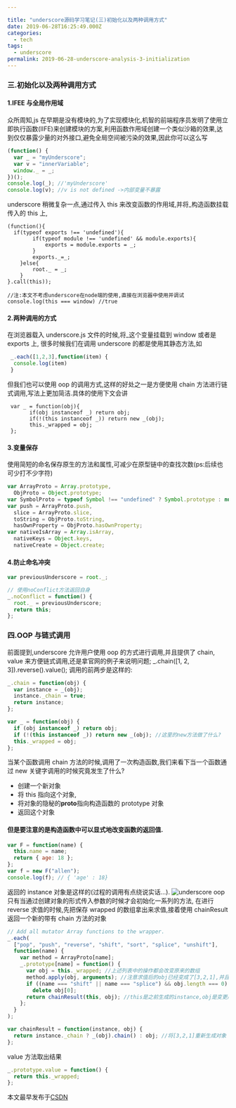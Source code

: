 ```yaml
---

title: "underscore源码学习笔记(三)初始化以及两种调用方式"
date: 2019-06-28T16:25:49.000Z
categories:
  - tech
tags:
  - underscore
permalink: 2019-06-28-underscore-analysis-3-initialization
---
```


### 三.初始化以及两种调用方式

#### 1.IFEE 与全局作用域

众所周知,js 在早期是没有模块的,为了实现模块化,机智的前端程序员发明了使用立即执行函数(IIFE)来创建模块的方案,利用函数作用域创建一个类似沙箱的效果,达到仅仅暴露少量的对外接口,避免全局空间被污染的效果,因此你可以这么写

```js
(function() {
  var _ = "myUnderscore";
  var v = "innerVariable";
  window._ = _;
})();
console.log(_); //'myUnderscore'
console.log(v); //v is not defined ->内部变量不暴露
```

underscore 稍微复杂一点,通过传入 this 来改变函数的作用域,并将\_构造函数挂载传入的 this 上,

```
(function(){
  if(typeof exports !== 'undefined'){
        if(typeof module !== 'undefined' && module.exports){
            exports = module.exports = _;
        }
        exports._=_;
    }else{
        root._ = _;
    }
}.call(this));

//注:本文不考虑underscore在node端的使用,直接在浏览器中使用并调试
console.log(this === window) //true
```

#### 2.两种调用的方式

在浏览器载入 underscore.js 文件的时候,将\_这个变量挂载到 window 或者是 exports 上, 很多时候我们在调用 underscore 的都是使用其静态方法,如

```js
 _.each([1,2,3],function(item) {
  console.log(item)
 }
```

但我们也可以使用 oop 的调用方式,这样的好处之一是方便使用 chain 方法进行链式调用,写法上更加简洁.具体的使用下文会讲

```
 var _ = function(obj){
       if(obj instanceof _) return obj;
       if(!(this instanceof _)) return new _(obj);
       this._wrapped = obj;
 };
```

#### 3.变量保存

使用简短的命名保存原生的方法和属性,可减少在原型链中的查找次数(ps:后续也可少打不少字符)

```js
var ArrayProto = Array.prototype,
  ObjProto = Object.prototype;
var SymbolProto = typeof Symbol !== "undefined" ? Symbol.prototype : null;
var push = ArrayProto.push,
  slice = ArrayProto.slice,
  toString = ObjProto.toString,
  hasOwnProperty = ObjProto.hasOwnProperty;
var nativeIsArray = Array.isArray,
  nativeKeys = Object.keys,
  nativeCreate = Object.create;
```

#### 4.防止命名冲突

```js
var previousUnderscore = root._;

// 使用noConflict方法返回自身
_.noConflict = function() {
  root._ = previousUnderscore;
  return this;
};
```

### 四.OOP 与链式调用

前面提到,underscore 允许用户使用 oop 的方式进行调用,并且提供了 chain, value 来方便链式调用,还是拿官网的例子来说明问题;
\_.chain([1, 2, 3]).reverse().value();
调用的前两步是这样的:

```js
_.chain = function(obj) {
  var instance = _(obj);
  instance._chain = true;
  return instance;
};

var _ = function(obj) {
  if (obj instanceof _) return obj;
  if (!(this instanceof _)) return new _(obj); //这里的new方法做了什么?
  this._wrapped = obj;
};
```

当某个函数调用 chain 方法的时候,调用了一次构造函数,我们来看下当一个函数通过 new 关键字调用的时候究竟发生了什么?

- 创建一个新对象
- 将 this 指向这个对象,
- 将对象的隐秘的**proto**指向构造函数的 prototype 对象
- 返回这个对象

#### 但是要注意的是构造函数中可以显式地改变函数的返回值.

```js
var F = function(name) {
  this.name = name;
  return { age: 18 };
};
var f = new F("allen");
console.log(f); // { 'age' : 18}
```

返回的 instance 对象是这样的(过程的调用有点绕说实话...).
![underscore oop](https://img-blog.csdnimg.cn/20181203235045122.png?x-oss-process=image/watermark,type_ZmFuZ3poZW5naGVpdGk,shadow_10,text_aHR0cHM6Ly9ibG9nLmNzZG4ubmV0L3podWFueWVtYW5vbmc=,size_16,color_FFFFFF,t_70)
只有当通过创建对象的形式传入参数的时候才会初始化一系列的方法, 在进行 reverse 求值的时候,先把保存 wrapped 的数组拿出来求值,接着使用 chainResult 返回一个新的带有 chain 方法的对象

```js
// Add all mutator Array functions to the wrapper.
_.each(
  ["pop", "push", "reverse", "shift", "sort", "splice", "unshift"],
  function(name) {
    var method = ArrayProto[name];
    _.prototype[name] = function() {
      var obj = this._wrapped; //上述列表中的操作都会改变原来的数组
      method.apply(obj, arguments); //注意求值后的obj已经变成了[3,2,1],并且是个普通的数组
      if ((name === "shift" || name === "splice") && obj.length === 0)
        delete obj[0];
      return chainResult(this, obj); //this是之前生成的instance,obj是变更后的数组
    };
  }
);

var chainResult = function(instance, obj) {
  return instance._chain ? _(obj).chain() : obj; //将[3,2,1]重新生成对象
};
```

value 方法取出结果

```js
_.prototype.value = function() {
  return this._wrapped;
};
```

本文最早发布于[CSDN](https://blog.csdn.net/zhuanyemanong/article/details/84788734)
